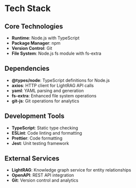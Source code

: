 # Tech Stack

## Core Technologies

- **Runtime**: Node.js with TypeScript
- **Package Manager**: npm
- **Version Control**: Git
- **File System**: Node.js fs module with fs-extra

## Dependencies

- **@types/node**: TypeScript definitions for Node.js
- **axios**: HTTP client for LightRAG API calls
- **yaml**: YAML parsing and generation
- **fs-extra**: Enhanced file system operations
- **git-js**: Git operations for analytics

## Development Tools

- **TypeScript**: Static type checking
- **ESLint**: Code linting and formatting
- **Prettier**: Code formatting
- **Jest**: Unit testing framework

## External Services

- **LightRAG**: Knowledge graph service for entity relationships
- **OpenAPI**: REST API integration
- **Git**: Version control and analytics
